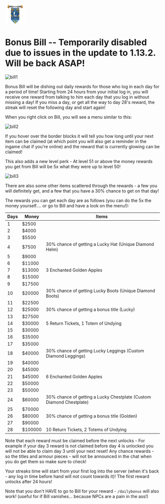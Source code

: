 ![ribbon](L-ribbon.png) 

# Bonus Bill -- Temporarily disabled due to issues in the update to 1.13.2. Will be back ASAP!

![bill1](https://i.gyazo.com/cfb7525a291ead1e42c4859d7c1d8578.png)

Bonus Bill will be dishing out daily rewards for those who log in each day for a period of time!
Starting from 24 hours from your initial log in, you will receive one reward from talking to him each day that you log in without missing a day! If you miss a day, or get all the way to day 28's reward, the streak will reset the following day and start again!

When you right click on Bill, you will see a menu similar to this:

![bill2](https://i.gyazo.com/91ffc3e61624fb793956495d7dad4990.png)

If you hover over the border blocks it will tell you how long until your next item can be claimed (at which point you will also get a reminder in the ingame chat if you're online) and the reward that is currently glowing can be claimed!

This also adds a new level perk - At level 51 or above the money rewards you get from Bill will be 5x what they were up to level 50!

![bill3](https://i.gyazo.com/861134c05097bc0febfa86d83a55c29a.png)

There are also some other items scattered through the rewards - a few you will definitely get, and a few that you have a 30% chance to get on that day!

The rewards you can get each day are as follows (you can do the 5x the money yourself.... or go to Bill and have a look on the menu!):

|Days|Money|Items|
|---|---|---|
|1|$2500||
|2|$4000||
|3|$5500||
|4|$7500|30% chance of getting a Lucky Hat (Unique Diamond Helm)|
|5|$9000||
|6|$11000||
|7|$13000|3 Enchanted Golden Apples|
|8|$15000||
|9|$17500||
|10|$20000|30% chance of getting Lucky Boots (Unique Diamond Boots)|
|11|$22500||
|12|$25000|30% chance of getting a bonus title (Lucky)|
|13|$27500||
|14|$30000|5 Return Tickets, 1 Totem of Undying|
|15|$30000||
|16|$35000||
|17|$35000||
|18|$40000|30% chance of getting Lucky Leggings (Custom Diamond Leggings)|
|19|$40000||
|20|$45000||
|21|$45000|6 Enchanted Golden Apples|
|22|$50000||
|23|$50000||
|24|$60000|30% chance of getting a Lucky Chestplate (Custom Diamond Chestplate)|
|25|$70000||
|26|$80000|30% chance of getting a bonus title (Golden)|
|27|$90000||
|28|$100000|10 Return Tickets, 2 Totems of Undying|

Note that each reward must be claimed before the next unlocks - For example if your day 3 reward is not claimed before day 4 is unlocked you will not be able to claim day 3 until your next reset! Any chance rewards - so the titles and armour pieces - will not be announced in the chat when you do get them so make sure to check!

Your streaks time will start from your first log into the server (when it's back - any log in time before hand will not count towards it)! The first reward unlocks after 24 hours!

Note that you don't HAVE to go to Bill for your reward - `/dailybonus` will also work! (useful for if Bill vanishes... because NPCs are a pain in the ass!)
